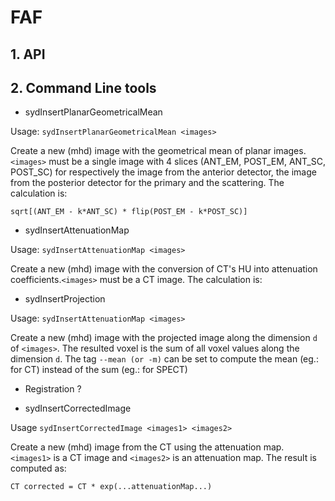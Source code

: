 # FAF

## 1. API




## 2. Command Line tools

- sydInsertPlanarGeometricalMean

Usage: `sydInsertPlanarGeometricalMean <images>`

Create a new (mhd) image with the geometrical mean of planar images. `<images>`  must be a single image with 4 slices (ANT_EM, POST_EM, ANT_SC, POST_SC) for respectively the image from the anterior detector, the image from the posterior detector for the primary and the scattering. The calculation is:
```
sqrt[(ANT_EM - k*ANT_SC) * flip(POST_EM - k*POST_SC)]
```

- sydInsertAttenuationMap

Usage: `sydInsertAttenuationMap <images>`

Create a new (mhd) image with the conversion of CT's HU into attenuation coefficients.`<images>`  must be a CT image. The calculation is:

- sydInsertProjection

Usage: `sydInsertAttenuationMap <images>`

Create a new (mhd) image with the projected image along the dimension `d` of `<images>`. The resulted voxel is the sum of all voxel values along the dimension `d`. The tag ```--mean (or -m)``` can be set to compute the mean (eg.: for CT) instead of the sum (eg.: for SPECT)

- Registration ?

- sydInsertCorrectedImage

Usage `sydInsertCorrectedImage <images1> <images2>`

Create a new (mhd) image from the CT using the attenuation map. `<images1>` is a CT image and `<images2>` is an attenuation map. The result is computed as:

`CT corrected = CT * exp(...attenuationMap...)`

